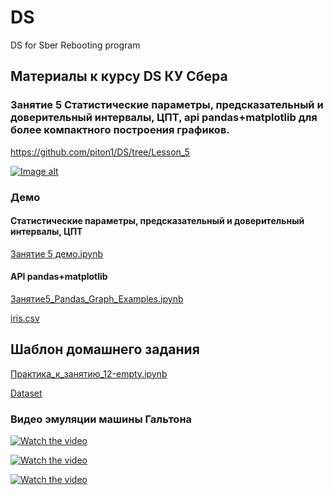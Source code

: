 # DS
DS for Sber Rebooting program

## Материалы к курсу DS КУ Сбера 

### Занятие 5 Статистические параметры, предсказательный и доверительный интервалы, ЦПТ, api pandas+matplotlib для более компактного построения графиков.

https://github.com/piton1/DS/tree/Lesson_5

[![Image alt](https://github.com/piton1/DA/blob/main/quant.png)](https://github.com/piton1/DS/blob/Lesson_5/%D0%97%D0%B0%D0%BD%D1%8F%D1%82%D0%B8%D0%B5%205v1.pdf)

### Демо

#### Статистические параметры, предсказательный и доверительный интервалы, ЦПТ

[Занятие 5 демо.ipynb](https://github.com/piton1/DS/blob/Lesson_5/%D0%97%D0%B0%D0%BD%D1%8F%D1%82%D0%B8%D0%B5%205%20%D0%B4%D0%B5%D0%BC%D0%BE.ipynb)

#### API pandas+matplotlib 

[Занятие5_Pandas_Graph_Examples.ipynb](https://github.com/piton1/DS/blob/Lesson_5/%D0%97%D0%B0%D0%BD%D1%8F%D1%82%D0%B8%D0%B55_Pandas_Graph_Examples.ipynb)

[iris.csv](https://github.com/piton1/DS/blob/Lesson_5/iris.csv)

## Шаблон домашнего задания

[Практика_к_занятию_12-empty.ipynb](https://github.com/piton1/DS/blob/Lesson_5/%D0%9F%D1%80%D0%B0%D0%BA%D1%82%D0%B8%D0%BA%D0%B0_%D0%BA_%D0%B7%D0%B0%D0%BD%D1%8F%D1%82%D0%B8%D1%8E_5-empty.ipynb)

[Dataset](https://github.com/piton1/DS/blob/Lesson_5/telecom_churn.csv) 

### Видео эмуляции машины Гальтона

[![Watch the video](https://img.youtube.com/vi/B0e26gjXk4k/maxresdefault.jpg)](https://youtu.be/B0e26gjXk4k)
 
[![Watch the video](https://img.youtube.com/vi/6JmLlsW6AQg/maxresdefault.jpg)](https://youtu.be/6JmLlsW6AQg)

[![Watch the video](https://img.youtube.com/vi/afSYnLSTHrk/maxresdefault.jpg)](https://youtu.be/afSYnLSTHrk)
